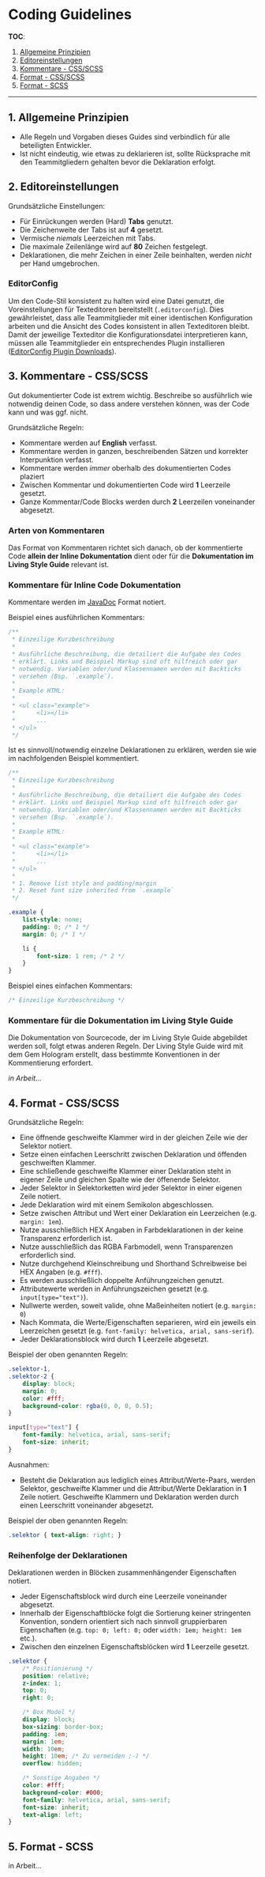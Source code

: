 # Coding Guidelines #

**TOC**:

1. [Allgemeine Prinzipien](#allgemeine-prinzipien)
2. [Editoreinstellungen](#editoreinstellungen)
3. [Kommentare - CSS/SCSS](#kommentare-scss)
4. [Format - CSS/SCSS](#format-cssscss)
5. [Format - SCSS](#format-scss)

---


<a name="allgemeine-prinzipien"></a>
## 1. Allgemeine Prinzipien ##

+ Alle Regeln und Vorgaben dieses Guides sind verbindlich für alle  beteiligten Entwickler.
+ Ist nicht eindeutig, wie etwas zu deklarieren ist, sollte Rücksprache mit den Teammitgliedern gehalten bevor die Deklaration erfolgt.


<a name="editoreinstellungen"></a>
## 2. Editoreinstellungen ##

Grundsätzliche Einstellungen:

+ Für Einrückungen werden (Hard) **Tabs** genutzt.
+ Die Zeichenweite der Tabs ist auf **4** gesetzt.
+ Vermische *niemals* Leerzeichen mit Tabs.
+ Die maximale Zeilenlänge wird auf **80** Zeichen festgelegt.
+ Deklarationen, die mehr Zeichen in einer Zeile beinhalten, werden *nicht* per Hand umgebrochen.

### EditorConfig ###

Um den Code-Stil konsistent zu halten wird eine Datei genutzt, die Voreinstellungen für Texteditoren bereitstellt (`.editorconfig`). Dies gewährleistet, dass alle Teammitglieder mit einer identischen Konfiguration arbeiten und die Ansicht des Codes konsistent in allen Texteditoren bleibt. Damit der jeweilige Texteditor die Konfigurationsdatei interpretieren kann, müssen alle Teammitglieder ein entsprechendes Plugin installieren ([EditorConfig Plugin Downloads](http://editorconfig.org/#download)).


<a name="kommentare-scss"></a>
## 3. Kommentare - CSS/SCSS ##

Gut dokumentierter Code ist extrem wichtig. Beschreibe so ausführlich wie notwendig deinen Code, so dass andere verstehen können, was der Code kann und was ggf. nicht.

Grundsätzliche Regeln:

+ Kommentare werden auf **English** verfasst.
+ Kommentare werden in ganzen, beschreibenden Sätzen und korrekter Interpunktion verfasst.
+ Kommentare werden *immer* oberhalb des dokumentierten Codes plaziert
+ Zwischen Kommentar und dokumentierten Code wird **1** Leerzeile gesetzt.
+ Ganze Kommentar/Code Blocks werden durch **2** Leerzeilen voneinander abgesetzt.

### Arten von Kommentaren ###

Das Format von Kommentaren richtet sich danach, ob der kommentierte Code **allein der Inline Dokumentation** dient oder für die **Dokumentation im Living Style Guide** relevant ist.

### Kommentare für Inline Code Dokumentation ###

Kommentare werden im [JavaDoc](https://de.wikipedia.org/wiki/Javadoc) Format notiert.

Beispiel eines ausführlichen Kommentars:

```css
/**
 * Einzeilige Kurzbeschreibung
 * 
 * Ausführliche Beschreibung, die detailiert die Aufgabe des Codes
 * erklärt. Links und Beispiel Markup sind oft hilfreich oder gar
 * notwendig. Variablen oder/und Klassennamen werden mit Backticks
 * versehen (Bsp. `.example`).
 *
 * Example HTML:
 *
 * <ul class="example">
 * 		<li></li>
 *      ...
 * </ul>
 */
```

Ist es sinnvoll/notwendig einzelne Deklarationen zu erklären, werden sie wie im nachfolgenden Beispiel kommentiert.

```css
/**
 * Einzeilige Kurzbeschreibung
 * 
 * Ausführliche Beschreibung, die detailiert die Aufgabe des Codes
 * erklärt. Links und Beispiel Markup sind oft hilfreich oder gar
 * notwendig. Variablen oder/und Klassennamen werden mit Backticks
 * versehen (Bsp. `.example`).
 *
 * Example HTML:
 *
 * <ul class="example">
 *      <li></li>
 *      ...
 * </ul>
 *
 * 1. Remove list style and padding/margin
 * 2. Reset font size inherited from `.example`
 */

.example {
    list-style: none;
    padding: 0; /* 1 */
    margin: 0; /* 1 */

    li {
        font-size: 1 rem; /* 2 */
    }
}
```

Beispiel eines einfachen Kommentars:

```css
/* Einzeilige Kurzbeschreibung */
```


### Kommentare für die Dokumentation im Living Style Guide ###

Die Dokumentation von Sourcecode, der im Living Style Guide abgebildet werden soll, folgt etwas anderen Regeln. Der Living Style Guide wird mit dem Gem Hologram erstellt, dass bestimmte Konventionen in der Kommentierung erfordert.

*in Arbeit...*


<a name="format-cssscss"></a>
## 4. Format - CSS/SCSS ##

Grundsätzliche Regeln:

+ Eine öffnende geschweifte Klammer wird in der gleichen Zeile wie der Selektor notiert.
+ Setze einen einfachen Leerschritt zwischen Deklaration und öffenden geschweiften Klammer.
+ Eine schließende geschweifte Klammer einer Deklaration steht in eigener Zeile und gleichen Spalte wie der öffenende Selektor. 
+ Jeder Selektor in Selektorketten wird jeder Selektor in einer eigenen Zeile notiert.
+ Jede Deklaration wird mit einem Semikolon abgeschlossen.
+ Setze zwischen Attribut und Wert einer Deklaration ein Leerzeichen (e.g. `margin: 1em`).
+ Nutze ausschließlich HEX Angaben in Farbdeklarationen in der keine Transparenz erforderlich ist.
+ Nutze ausschließlich das RGBA Farbmodell, wenn Transparenzen erforderlich sind. 
+ Nutze durchgehend Kleinschreibung und Shorthand Schreibweise bei HEX Angaben (e.g. `#fff`).
+ Es werden ausschließlich doppelte Anführungzeichen genutzt.
+ Attributewerte werden in Anführungszeichen gesetzt (e.g. `input[type="text")`).
+ Nullwerte werden, soweit valide, ohne Maßeinheiten notiert (e.g. `margin: 0`)
+ Nach Kommata, die Werte/Eigenschaften separieren, wird ein jeweils ein Leerzeichen gesetzt (e.g. `font-family: helvetica, arial, sans-serif`).
+ Jeder Deklarationsblock wird durch **1** Leerzeile abgesetzt.

Beispiel der oben genannten Regeln:

```css
.selektor-1,
.selektor-2 {
    display: block;
    margin: 0; 
    color: #fff;
    background-color: rgba(0, 0, 0, 0.5);
}

input[type="text"] {
    font-family: helvetica, arial, sans-serif;
    font-size: inherit;
}
```

Ausnahmen:

+ Besteht die Deklaration aus lediglich eines Attribut/Werte-Paars, werden Selektor, geschweifte Klammer und die Attribut/Werte Deklaration in **1** Zeile notiert. Geschweifte Klammern und Deklaration werden durch einen Leerschritt voneinander abgesetzt.

Beispiel der oben genannten Regeln:

```css
.selektor { text-align: right; }
```



### Reihenfolge der Deklarationen

Deklarationen werden in Blöcken zusammenhängender Eigenschaften notiert. 

+ Jeder Eigenschaftsblock wird durch eine Leerzeile voneinander abgesetzt. 
+ Innerhalb der Eigenschaftblöcke folgt die Sortierung keiner stringenten Konvention, sondern orientiert sich nach sinnvoll gruppierbaren Eigenschaften (e.g. `top: 0; left: 0;` oder `width: 1em; height: 1em` etc.).
+ Zwischen den einzelnen Eigenschaftsblöcken wird **1** Leerzeile gesetzt.

```css
.selektor {
    /* Positionierung */
    position: relative;
    z-index: 1;
    top: 0;
    right: 0;

    /* Box Model */
    display: block;
    box-sizing: border-box;
    padding: 1em;
    margin: 1em;
    width: 10em;
    height: 10em; /* Zu vermeiden ;-) */
    overflow: hidden; 

    /* Sonstige Angaben */
    color: #fff;
    background-color: #000;
    font-family: helvetica, arial, sans-serif;
    font-size: inherit;
    text-align: left; 
}
```



<a name="format-scss"></a>
## 5. Format - SCSS ##

in Arbeit...




